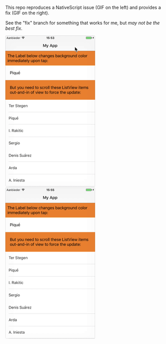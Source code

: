 This repo reproduces a NativeScript issue (GIF on the left) and provides a fix (GIF on the right).

See the "fix" branch for something that works for me, but *may not be the best fix*.

<img src="media/listview-background-color-changedetection-issue.gif" width="280px"/>   <img src="media/listview-background-color-changedetection-issue-fixed.gif" width="280px"/>
